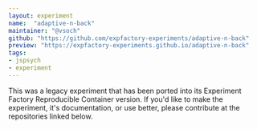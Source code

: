 ```yaml
---
layout: experiment
name:  "adaptive-n-back"
maintainer: "@vsoch"
github: "https://github.com/expfactory-experiments/adaptive-n-back"
preview: "https://expfactory-experiments.github.io/adaptive-n-back"
tags:
- jspsych
- experiment
---
```


This was a legacy experiment that has been ported into its Experiment Factory Reproducible Container version. If you'd like to make the experiment, it's documentation, or use better, please contribute at the repositories
linked below.
